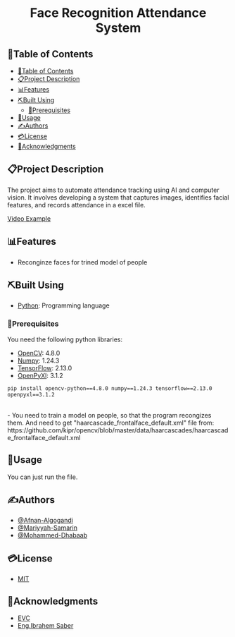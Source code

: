 [Add effective prject logo or banner]: #



[Choose a self-explaining name for your project.]: #
<h1 align="center">Face Recognition Attendance System</h1>

[Add short description (one sentance)]: #


## 📂Table of Contents
- [📂Table of Contents](#table-of-contents)
- [📋Project Description](#project-description)
- [📊Features](#features)
- [⛏️Built Using](#️built-using)
  - [🎫Prerequisites](#prerequisites)
- [📝Usage](#usage)
- [✍Authors](#authors)
- [💳License](#license)
- [🏅Acknowledgments](#acknowledgments)

## 📋Project Description
The project aims to automate attendance tracking using AI and computer vision. It involves developing a system that captures images, identifies facial features, and records attendance in a excel file.

[Video Example](https://drive.google.com/file/d/1kxewrKsz82ewMFLW4duBJs-_8HtMUOL6/view?usp=drive_link)


## 📊Features 
- Reconginze faces for trined model of people 

## ⛏️Built Using
- [Python](https://www.python.org/): Programming language


### 🎫Prerequisites
You need the following python libraries:
- [OpenCV](https://opencv.org/): 4.8.0
- [Numpy](https://numpy.org/): 1.24.3
- [TensorFlow](https://www.tensorflow.org/): 2.13.0
- [OpenPyXl](https://openpyxl.readthedocs.io/en/stable/#): 3.1.2 
```
pip install opencv-python==4.8.0 numpy==1.24.3 tensorflow==2.13.0 openpyxl==3.1.2
```
<br>
- You need to train a model on people, so that the program recongizes them. And need to get "haarcascade_frontalface_default.xml" file from: 
https://github.com/kipr/opencv/blob/master/data/haarcascades/haarcascade_frontalface_default.xml
<br>

## 📝Usage
You can just run the file.
<br>

## ✍Authors
- [@Afnan-Algogandi](github.com/afnanAlgogandi)
- [@Mariyyah-Samarin](https://github.com/Mariyyahes)
- [@Mohammed-Dhabaab](github.com/mohammed-dhabaab)


## 💳License
- [MIT](https://opensource.org/license/mit/)

## 🏅Acknowledgments
- [EVC](evc.sa)
- [Eng.Ibrahem Saber](https://www.linkedin.com/in/ibrahem-elnawasany/)
